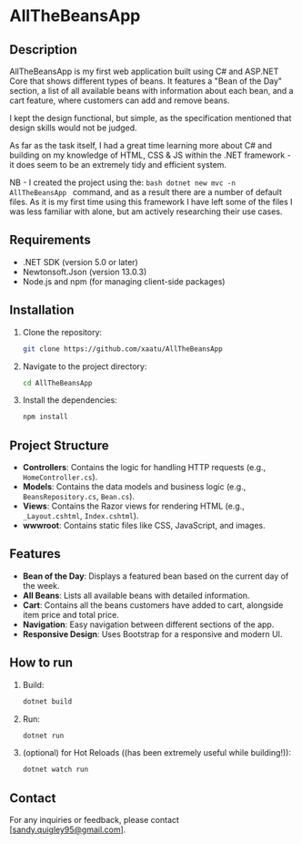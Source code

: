 # AllTheBeansApp

## Description
AllTheBeansApp is my first web application built using C# and ASP.NET Core that shows different types of beans. It features a "Bean of the Day" section, a list of all available beans with information about each bean, and a cart feature, where customers can add and remove beans.

I kept the design functional, but simple, as the specification mentioned that design skills would not be judged.

As far as the task itself, I had a great time learning more about C# and building on my knowledge of HTML, CSS & JS within the .NET framework - it does seem to be an extremely tidy and efficient system.

NB - I created the project using the:
    ```bash
    dotnet new mvc -n AllTheBeansApp
    ``` command, and as a result there are a number of default files. As it is my first time using this framework I have left some of the files I was less familiar with alone, but am actively researching their use cases.

## Requirements
- .NET SDK (version 5.0 or later)
- Newtonsoft.Json (version 13.0.3)
- Node.js and npm (for managing client-side packages)

## Installation
1. Clone the repository:
    ```bash
    git clone https://github.com/xaatu/AllTheBeansApp
    ```
2. Navigate to the project directory:
    ```bash
    cd AllTheBeansApp
    ```
3. Install the dependencies:
    ```bash
    npm install
    ```

## Project Structure
- **Controllers**: Contains the logic for handling HTTP requests (e.g., `HomeController.cs`).
- **Models**: Contains the data models and business logic (e.g., `BeansRepository.cs`, `Bean.cs`).
- **Views**: Contains the Razor views for rendering HTML (e.g., `_Layout.cshtml`, `Index.cshtml`).
- **wwwroot**: Contains static files like CSS, JavaScript, and images.

## Features
- **Bean of the Day**: Displays a featured bean based on the current day of the week.
- **All Beans**: Lists all available beans with detailed information.
- **Cart**: Contains all the beans customers have added to cart, alongside item price and total price.
- **Navigation**: Easy navigation between different sections of the app.
- **Responsive Design**: Uses Bootstrap for a responsive and modern UI.



## How to run

1. Build:
    ```bash
    dotnet build
    ```
2. Run:
    ```bash
    dotnet run
    ```



3. (optional) for Hot Reloads ((has been extremely useful while building!)):
    ```bash
    dotnet watch run
    ```


## Contact
For any inquiries or feedback, please contact [sandy.quigley95@gmail.com].